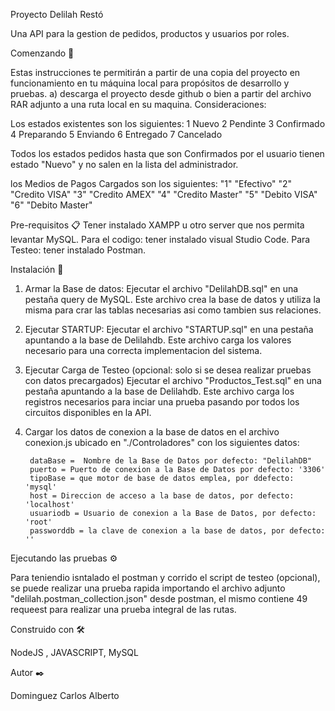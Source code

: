 Proyecto Delilah Restó

Una API para la gestion de pedidos, productos y usuarios por roles.



Comenzando 🚀

Estas instrucciones te permitirán a partir de una copia del proyecto en funcionamiento en tu máquina local para propósitos de desarrollo y pruebas.
a) descarga el proyecto desde github o bien a partir del archivo RAR adjunto a una ruta local en su maquina.
Consideraciones:

Los estados existentes son los siguientes:
1 Nuevo
2 Pendinte
3 Confirmado
4 Preparando
5 Enviando
6 Entregado
7 Cancelado

Todos los estados pedidos hasta que son Confirmados por el usuario tienen estado "Nuevo" y no salen en la lista del administrador.

los Medios de Pagos Cargados son los siguientes:
"1"	"Efectivo"
"2"	"Credito VISA"
"3"	"Credito AMEX"
"4"	"Credito Master"
"5"	"Debito VISA"
"6"	"Debito Master"






Pre-requisitos 📋
Tener instalado XAMPP u otro server que nos permita levantar MySQL.
Para el codigo:
    tener instalado visual Studio Code.
Para Testeo:
    tener instalado Postman.



Instalación 🔧

1) Armar la Base de datos:
    Ejecutar el archivo "DelilahDB.sql" en una pestaña query de MySQL. Este archivo crea la base de datos y utiliza la misma para crar las tablas necesarias asi como tambien sus relaciones.
2) Ejecutar STARTUP:
    Ejecutar el archivo "STARTUP.sql" en una pestaña apuntando a la base de Delilahdb. Este archivo carga los valores necesario para una correcta implementacion del sistema.
3) Ejecutar Carga de Testeo (opcional: solo si se desea realizar pruebas con datos precargados)
    Ejecutar el archivo "Productos_Test.sql" en una pestaña apuntando a la base de Delilahdb. Este archivo carga los registros necesarios para inciar una prueba pasando por todos los circuitos disponibles en la API.
4) Cargar los datos de conexion a la base de datos en el archivo conexion.js ubicado en "./Controladores" con los siguientes datos:

        dataBase =  Nombre de la Base de Datos por defecto: "DelilahDB"
        puerto = Puerto de conexion a la Base de Datos por defecto: '3306'
        tipoBase = que motor de base de datos emplea, por ddefecto: 'mysql'
        host = Direccion de acceso a la base de datos, por defecto: 'localhost'
        usuariodb = Usuario de conexion a la Base de Datos, por defecto:  'root'
        passworddb = la clave de conexion a la base de datos, por defecto: ''



Ejecutando las pruebas ⚙️

Para teniendio isntalado el postman y corrido el script de testeo (opcional), se puede realizar una prueba rapida importando el archivo adjunto "delilah.postman_collection.json" desde postman, el mismo contiene 49 requeest para realizar una prueba integral de las rutas.



Construido con 🛠️

NodeJS , JAVASCRIPT, MySQL




Autor ✒️

Dominguez Carlos Alberto
